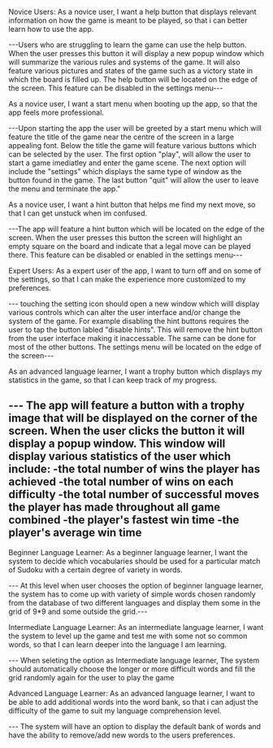 Novice Users:
As a novice user, I want a help button that displays relevant information on how the game is meant to be played, so that i can better learn how to use the app.

---Users who are struggling to learn the game can use the help button. When the user presses this button it will display a new popup window which will summarize the various rules and systems of the game. It will also feature various pictures and states of the game such as a victory state in which the board is filled up. The help button will be located on the edge of the screen. This feature can be disabled in the settings menu---

As a novice user, I want a start menu when booting up the app, so that the app feels more professional.

---Upon starting the app the user will be greeted by a start menu which will feature the title of the game near the centre of the screen in a large appealing font. Below the title the game will feature various buttons which can be selected by the user. The first option "play", will allow the user to start a game imediatley and enter the game scene. The next option will include the "settings" which displays the same type of window as the button found in the game. The last button "quit" will allow the user to leave the menu and terminate the app."

As a novice user, I want a hint button that helps me find my next move, so that I can get unstuck when im confused.

---The app will feature a hint button which will be located on the edge of the screen. When the user presses this button the screen will highlight an empty square on the board and indicate that a legal move can be played there. This feature can be disabled or enabled in the settings menu---


Expert Users:
As a expert user of the app, I want to turn off and on some of the settings, so that I can make the experience more customized to my preferences.

--- touching the setting icon should open a new window which willl display various controls which can alter the user interface and/or change the system of the game. For example disabling the hint buttons requires the user to tap the button labled "disable hints". This will remove the hint button from the user interface making it inaccessable. The same can be done for most of the other buttons. The settings menu will be located on the edge of the screen---

As an advanced language learner, I want a trophy button which displays my statistics in the game, so that I can keep track of my progress.

--- The app will feature a button with a trophy image that will be displayed on the corner of the screen. When the user clicks the button it will display a popup window. This window will display various statistics of the user which include:
    -the total number of wins the player has achieved
    -the total number of wins on each difficulty
    -the total number of successful moves the player has made throughout all game combined
    -the player's fastest win time
    -the player's average win time
---

Beginner Language Learner: 
As a beginner language learner, I want the system to decide which vocabularies should be used for a particular match of Sudoku with a certain degree of variety in words.

--- At this level when user chooses the option of beginner language learner, the system has to come up with variety of simple words chosen randomly from the database of two different languages and display them some in the grid of 9*9 and some outside the grid.---


Intermediate Language Learner:
As an intermediate language learner, I want the system to level up the game and test me with some not so common words, so that I can learn deeper into the language I am learning.

--- When seleting the option as Intermediate language learner, The system should automatically choose the longer or more difficult words and fill the grid randomly again for the user to play the game


Advanced Language Learner:
As an advanced language learner, I want to be able to add additional words into the word bank, so that i can adjust the difficulty of the game to suit my language comprehension level.

--- The system will have an option to display the default bank of words and have the ability to remove/add new words to the users preferences.

